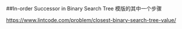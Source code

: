##In-order Successor in Binary Search Tree
模版的其中一个步骤

https://www.lintcode.com/problem/closest-binary-search-tree-value/